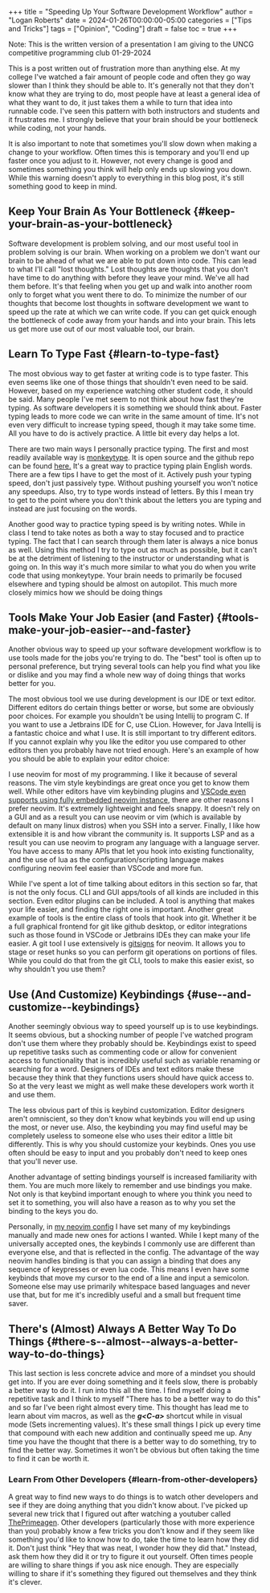 +++
title = "Speeding Up Your Software Development Workflow"
author = "Logan Roberts"
date = 2024-01-26T00:00:00-05:00
categories = ["Tips and Tricks"]
tags = ["Opinion", "Coding"]
draft = false
toc = true
+++

Note: This is the written version of a presentation I am giving to the UNCG competitive programming club 01-29-2024

This is a post written out of frustration more than anything else. At my
college I've watched a fair amount of people code and often they go way slower
than I think they should be able to. It's generally not that they don't know
what they are trying to do, most people have at least a general idea of what
they want to do, it just takes them a while to turn that idea into runnable
code. I've seen this pattern with both instructors and students and it
frustrates me. I strongly believe that your brain should be your bottleneck
while coding, not your hands.

It is also important to note that sometimes you'll slow down when making a
change to your workflow. Often times this is temporary and you'll end up faster
once you adjust to it. However, not every change is good and sometimes
something you think will help only ends up slowing you down. While this warning
doesn't apply to everything in this blog post, it's still something good to
keep in mind.


## Keep Your Brain As Your Bottleneck {#keep-your-brain-as-your-bottleneck}

Software development is problem solving, and our most useful tool in problem
solving is our brain. When working on a problem we don't want our brain to be
ahead of what we are able to put down into code. This can lead to what I'll
call "lost thoughts." Lost thoughts are thoughts that you don't have time to do
anything with before they leave your mind. We've all had them before. It's that
feeling when you get up and walk into another room only to forget what you went
there to do. To minimize the number of our thoughts that become lost thoughts
in software development we want to speed up the rate at which we can write
code. If you can get quick enough the bottleneck of code away from your hands
and into your brain. This lets us get more use out of our most valuable tool,
our brain.


## Learn To Type Fast {#learn-to-type-fast}

The most obvious way to get faster at writing code is to type faster. This even
seems like one of those things that shouldn't even need to be said. However,
based on my experience watching other student code, it should be said. Many
people I've met seem to not think about how fast they're typing. As software
developers it is something we should think about. Faster typing leads to more
code we can write in the same amount of time. It's not even very difficult to
increase typing speed, though it may take some time. All you have to do is
actively practice. A little bit every day helps a lot.

There are two main ways I personally practice typing. The first and most
  readily available way is [monkeytype](https://monkeytype.com/). It is open
  source and the github repo can be found
  [here.](https://github.com/Instagram/MonkeyType) It's a great way to
  practice typing plain English words. There are a few tips I have to get the
  most of it. Actively push your typing speed, don't just passively type.
  Without pushing yourself you won't notice any speedups. Also, try to type
  words instead of letters. By this I mean try to get to the point where you
  don't think about the letters you are typing and instead are just focusing on
  the words.

Another good way to practice typing speed is by writing notes. While in class I
tend to take notes as both a way to stay focused and to practice typing. The
fact that I can search through them later is always a nice bonus as well. Using
this method I try to type out as much as possible, but it can't be at the
detriment of listening to the instructor or understanding what is going on. In
this way it's much more similar to what you do when you write code that using
monkeytype. Your brain needs to primarily be focused elsewhere and typing
should be almost on autopilot. This much more closely mimics how we should be
doing things


## Tools Make Your Job Easier (and Faster) {#tools-make-your-job-easier--and-faster}

Another obvious way to speed up your software development workflow is to use
tools made for the jobs you're trying to do. The "best" tool is often up to
personal preference, but trying several tools can help you find what you like
or dislike and you may find a whole new way of doing things that works better
for you.

The most obvious tool we use during development is our IDE or text editor.
Different editors do certain things better or worse, but some are obviously
poor choices. For example you shouldn't be using Intellij to program C. If you
want to use a Jetbrains IDE for C, use CLion. However, for Java Intellij is a
fantastic choice and what I use. It is still important to try different
editors. If you cannot explain why you like the editor you use compared to
other editors then you probably have not tried enough. Here's an example of how
you should be able to explain your editor choice:

I use neovim for most of my programming. I like it because of several reasons.
The vim style keybindings are great once you get to know them well. While other
editors have vim keybinding plugins and
[VSCode even supports using
fully embedded neovim instance](https://github.com/vscode-neovim/vscode-neovim), there are other reasons I prefer neovim. It's
extremely lightweight and feels snappy. It doesn't rely on a GUI and as a
result you can use neovim or vim (which is available by default on many linux
distros) when you SSH into a server. Finally, I like how extensible it is and
how vibrant the community is. It supports LSP and as a result you can use
neovim to program any language with a language server. You have access to many
APIs that let you hook into existing functionality, and the use of lua as the
configuration/scripting language makes configuring neovim feel easier than
VSCode and more fun.

While I've spent a lot of time talking about editors in this section so far,
that is not the only focus. CLI and GUI apps/tools of all kinds are included in
this section. Even editor plugins can be included. A tool is anything that
makes your life easier, and finding the right one is important. Another great
example of tools is the entire class of tools that hook into git. Whether it be
a full graphical frontend for git like github desktop, or editor integrations
such as those found in VSCode or Jetbrains IDEs they can make your life easier.
A git tool I use extensively is
[gitsigns](https://github.com/lewis6991/gitsigns.nvim) for neovim. It allows
you to stage or reset hunks so you can perform git operations on portions of
files. While you could do that from the git CLI, tools to make this easier
exist, so why shouldn't you use them?


## Use (And Customize) Keybindings {#use--and-customize--keybindings}

Another seemingly obvious way to speed yourself up is to use keybindings. It
seems obvious, but a shocking number of people I've watched program don't use
them where they probably should be. Keybindings exist to speed up repetitive
tasks such as commenting code or allow for convenient access to functionality
that is incredibly useful such as variable renaming or searching for a word.
Designers of IDEs and text editors make these because they think that they
functions users should have quick access to. So at the very least we might as
well make these developers work worth it and use them.

The less obvious part of this is keybind customization. Editor designers aren't
omniscient, so they don't know what keybinds you will end up using the most, or
never use. Also, the keybinding you may find useful may be completely useless
to someone else who uses their editor a little bit differently. This is why you
should customize your keybinds. Ones you use often should be easy to input and
you probably don't need to keep ones that you'll never use.

Another advantage of setting bindings yourself is increased familiarity with
them. You are much more likely to remember and use bindings you make. Not only
is that keybind important enough to where you think you need to set it to
something, you will also have a reason as to why you set the binding to the
keys you do.

Personally, in [my neovim config](https://github.com/lcroberts/nvim-config) I
  have set many of my keybindings manually and made new ones for actions I
  wanted. While I kept many of the universally accepted ones, the keybinds I
  commonly use are different than everyone else, and that is reflected in the
  config. The advantage of the way neovim handles binding is that you can
  assign a binding that does any sequence of keypresses or even lua code. This
  means I even have some keybinds that move my cursor to the end of a line and
  input a semicolon. Someone else may use primarily whitespace based languages
  and never use that, but for me it's incredibly useful and a small but
  frequent time saver.


## There's (Almost) Always A Better Way To Do Things {#there-s--almost--always-a-better-way-to-do-things}

This last section is less concrete advice and more of a mindset you should get
  into. If you are ever doing something and it feels slow, there is probably a
  better way to do it. I run into this all the time. I find myself doing a
  repetitive task and I think to myself "There has to be a better way to do
  this" and so far I've been right almost every time. This thought has lead me
  to learn about vim macros, as well as the **_g&lt;C-a&gt;_** shortcut while in visual
  mode (Sets incrementing values). It's these small things I pick up every time
  that compound with each new addition and continually speed me up. Any time
  you have the thought that there is a better way to do something, try to find
  the better way. Sometimes it won't be obvious but often taking the time to
  find it can be worth it.


### Learn From Other Developers {#learn-from-other-developers}

A great way to find new ways to do things is to watch other developers and see
if they are doing anything that you didn't know about. I've picked up several
new trick that I figured out after watching a youtuber called
[ThePrimeagen](https://www.youtube.com/c/theprimeagen). Other developers
(particularly those with more experience than you) probably know a few tricks
you don't know and if they seem like something you'd like to know how to do,
take the time to learn how they did it. Don't just think "Hey that was neat, I
wonder how they did that." Instead, ask them how they did it or try to figure
it out yourself. Often times people are willing to share things if you ask nice
enough. They are especially willing to share if it's something they figured out
themselves and they think it's clever.
